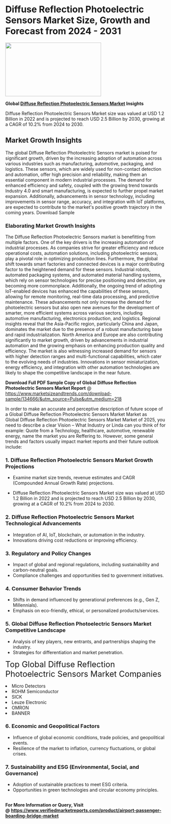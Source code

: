 <H1>Diffuse Reflection Photoelectric Sensors Market Size, Growth and Forecast from 2024 - 2031</H1><img class="aligncenter size-medium wp-image-584254" src="https://thirdeyenews.in/wp-content/uploads/2024/09/Global-Market-Research-300x168.jpeg" alt="" width="300" height="168" /><p><strong>Global&nbsp;<a href="https://www.marketsizeandtrends.com/download-sample/134666/&amp;utm_source=Pulse&amp;utm_medium=218">Diffuse Reflection Photoelectric Sensors Market</a> Insights</strong></p><p>Diffuse Reflection Photoelectric Sensors Market size was valued at USD 1.2 Billion in 2022 and is projected to reach USD 2.5 Billion by 2030, growing at a CAGR of 10.2% from 2024 to 2030.</p><p><h2>Market Growth Insights</h2> The global Diffuse Reflection Photoelectric Sensors market is poised for significant growth, driven by the increasing adoption of automation across various industries such as manufacturing, automotive, packaging, and logistics. These sensors, which are widely used for non-contact detection and automation, offer high precision and reliability, making them an essential component in modern industrial processes. The demand for enhanced efficiency and safety, coupled with the growing trend towards Industry 4.0 and smart manufacturing, is expected to further propel market expansion. Additionally, advancements in sensor technology, including improvements in sensor range, accuracy, and integration with IoT platforms, are expected to contribute to the market's positive growth trajectory in the coming years. Download Sample <h3>Elaborating Market Growth Insights</h3> The Diffuse Reflection Photoelectric Sensors market is benefitting from multiple factors. One of the key drivers is the increasing automation of industrial processes. As companies strive for greater efficiency and reduce operational costs, automation solutions, including photoelectric sensors, play a pivotal role in optimizing production lines. Furthermore, the global shift towards smart factories and connected devices is a major contributing factor to the heightened demand for these sensors. Industrial robots, automated packaging systems, and automated material handling systems, which rely on sensor technologies for precise positioning and detection, are becoming more commonplace. Additionally, the ongoing trend of adopting IoT-enabled devices has enhanced the capabilities of these sensors, allowing for remote monitoring, real-time data processing, and predictive maintenance. These advancements not only increase the demand for photoelectric sensors but also open new avenues for the development of smarter, more efficient systems across various sectors, including automotive manufacturing, electronics production, and logistics. Regional insights reveal that the Asia-Pacific region, particularly China and Japan, dominates the market due to the presence of a robust manufacturing base and rapid industrialization. North America and Europe are also contributing significantly to market growth, driven by advancements in industrial automation and the growing emphasis on enhancing production quality and efficiency. The market is also witnessing increased demand for sensors with higher detection ranges and multi-functional capabilities, which cater to the evolving needs of industries. Innovations in sensor miniaturization, energy efficiency, and integration with other automation technologies are likely to shape the competitive landscape in the near future. </p><p><span class=""><strong>Download Full PDF Sample Copy of Global Diffuse Reflection Photoelectric Sensors Market Report</strong> @ <a href="https://www.marketsizeandtrends.com/download-sample/134666/&amp;utm_source=Pulse&amp;utm_medium=218" target="_blank">https://www.marketsizeandtrends.com/download-sample/134666/&amp;utm_source=Pulse&amp;utm_medium=218</a></span></p><p>In order to make an accurate and perceptive description of future scope of a Global&nbsp;Diffuse Reflection Photoelectric Sensors Market Market as Global&nbsp;Diffuse Reflection Photoelectric Sensors Market Market of 2025, you need to describe a clear Vision &ndash; What Industry or Linda can you think of for example: Quote from a Technology, healthcare, automotive, renewable energy, name the market you are Reffering to. However, some general trends and factors usually impact market reports and their future outlook include:</p><h3>1.&nbsp;<strong>Diffuse Reflection Photoelectric Sensors Market Growth Projections</strong></h3><ul><li>Examine market size trends, revenue estimates and CAGR (Compounded Annual Growth Rate) projections.</li><li><p>Diffuse Reflection Photoelectric Sensors Market size was valued at USD 1.2 Billion in 2022 and is projected to reach USD 2.5 Billion by 2030, growing at a CAGR of 10.2% from 2024 to 2030.</p></li></ul><h3>2.&nbsp;<strong>Diffuse Reflection Photoelectric Sensors Market Technological Advancements</strong></h3><ul><li>Integration of AI, IoT, blockchain, or automation in the industry.</li><li>Innovations driving cost reductions or improving efficiency.</li></ul><h3>3.&nbsp;<strong>Regulatory and Policy Changes</strong></h3><ul><li>Impact of global and regional regulations, including sustainability and carbon-neutral goals.</li><li>Compliance challenges and opportunities tied to government initiatives.</li></ul><h3>4.&nbsp;<strong>Consumer Behavior Trends</strong></h3><ul><li>Shifts in demand influenced by generational preferences (e.g., Gen Z, Millennials).</li><li>Emphasis on eco-friendly, ethical, or personalized products/services.</li></ul><h3>5.&nbsp;<strong>Global Diffuse Reflection Photoelectric Sensors Market Competitive Landscape</strong></h3><ul><li>Analysis of key players, new entrants, and partnerships shaping the industry.</li><li>Strategies for differentiation and market penetration.</li></ul><p data-pm-slice="1 1 []"><span style="color: inherit; font-family: inherit; font-size: 25px;">Top Global Diffuse Reflection Photoelectric Sensors Market Companies</span></p><div class="" data-test-id=""><p><li>Micro Detectors</li><li> ROHM Semiconductor</li><li> SICK</li><li> Leuze Electronic</li><li> OMRON</li><li> BANNER</li></p></div><h3>6.&nbsp;<strong>Economic and Geopolitical Factors</strong></h3><ul><li>Influence of global economic conditions, trade policies, and geopolitical events.</li><li>Resilience of the market to inflation, currency fluctuations, or global crises.</li></ul><h3>7.&nbsp;<strong>Sustainability and ESG (Environmental, Social, and Governance)</strong></h3><ul><li>Adoption of sustainable practices to meet ESG criteria.</li><li>Opportunities in green technologies and circular economy principles.</li></ul><h2><strong style="font-size: 14px;">For More Information or Query, Visit @&nbsp;</strong><a style="background-color: #ffffff; font-size: 14px;" href="https://www.marketsizeandtrends.com/report/diffuse-reflection-photoelectric-sensors-market/" target="_blank">https://www.verifiedmarketreports.com/product/airport-passenger-boarding-bridge-market</a></h2>
